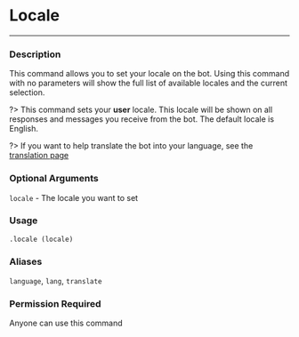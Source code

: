 # Locale
---
### Description
This command allows you to set your locale on the bot. Using this command with no parameters will show the full list of available locales and the current selection.

?> This command sets your __user__ locale. This locale will be shown on all responses and messages you receive from the bot.
The default locale is English.

?> If you want to help translate the bot into your language, see the [translation page](NAME_OF_LANG/translation.md)
### Optional Arguments
`locale` - The locale you want to set

### Usage
```
.locale (locale)
```
### Aliases
`language`, `lang`, `translate`
### Permission Required
Anyone can use this command
